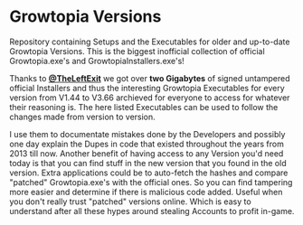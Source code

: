 # Growtopia Versions
Repository containing Setups and the Executables for older and up-to-date Growtopia Versions. This is the biggest inofficial collection of official Growtopia.exe's and GrowtopiaInstallers.exe's!

Thanks to [**@TheLeftExit**](https://github.com/TheLeftExit) we got over **two Gigabytes** of signed untampered official Installers and thus the interesting Growtopia Executables for every version from V1.44 to V3.66 archieved for everyone to access for whatever their reasoning is. The here listed Executables can be used to follow the changes made from version to version.

I use them to documentate mistakes done by the Developers and possibly one day explain the Dupes in code that existed throughout the years from 2013 till now. Another benefit of having access to any Version you'd need today is that you can find stuff in the new version that you found in the old version. Extra applications could be to auto-fetch the hashes and compare "patched" Growtopia.exe's with the official ones. So you can find tampering more easier and determine if there is malicious code added. Useful when you don't really trust "patched" versions online. Which is easy to understand after all these hypes around stealing Accounts to profit in-game.
